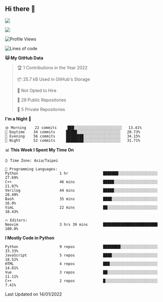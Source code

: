 ## Hi there 👋

![](https://github-readme-stats.vercel.app/api?username=CSY54&theme=nord&show_icons=true)

![](https://github-readme-stats.vercel.app/api/top-langs/?username=CSY54&theme=nord&layout=compact&card_width=445)

<!--START_SECTION:waka-->
![Profile Views](http://img.shields.io/badge/Profile%20Views-1-blue)

![Lines of code](https://img.shields.io/badge/From%20Hello%20World%20I%27ve%20Written-107%20Thousand%20lines%20of%20code-blue)

**🐱 My GitHub Data** 

> 🏆 1 Contributions in the Year 2022
 > 
> 📦 25.7 kB Used in GitHub's Storage 
 > 
> 🚫 Not Opted to Hire
 > 
> 📜 29 Public Repositories 
 > 
> 🔑 5 Private Repositories  
 > 
**I'm a Night 🦉** 

```text
🌞 Morning    22 commits     ███░░░░░░░░░░░░░░░░░░░░░░   13.41% 
🌆 Daytime    34 commits     █████░░░░░░░░░░░░░░░░░░░░   20.73% 
🌃 Evening    56 commits     ████████░░░░░░░░░░░░░░░░░   34.15% 
🌙 Night      52 commits     ████████░░░░░░░░░░░░░░░░░   31.71%

```


📊 **This Week I Spent My Time On** 

```text
⌚︎ Time Zone: Asia/Taipei

💬 Programming Languages: 
Python                   1 hr                ███████░░░░░░░░░░░░░░░░░░   27.69% 
C++                      46 mins             █████░░░░░░░░░░░░░░░░░░░░   21.07% 
Verilog                  44 mins             █████░░░░░░░░░░░░░░░░░░░░   20.49% 
Bash                     35 mins             ████░░░░░░░░░░░░░░░░░░░░░   16.0% 
VimL                     22 mins             ██░░░░░░░░░░░░░░░░░░░░░░░   10.43%

🔥 Editors: 
Neovim                   3 hrs 39 mins       █████████████████████████   100.0%

```

**I Mostly Code in Python** 

```text
Python                   9 repos             ████████░░░░░░░░░░░░░░░░░   33.33% 
JavaScript               5 repos             ████░░░░░░░░░░░░░░░░░░░░░   18.52% 
HTML                     4 repos             ███░░░░░░░░░░░░░░░░░░░░░░   14.81% 
Vue                      3 repos             ██░░░░░░░░░░░░░░░░░░░░░░░   11.11% 
C++                      2 repos             █░░░░░░░░░░░░░░░░░░░░░░░░   7.41%

```



 Last Updated on 14/01/2022
<!--END_SECTION:waka-->

<!--
**CSY54/CSY54** is a ✨ _special_ ✨ repository because its `README.md` (this file) appears on your GitHub profile.

Here are some ideas to get you started:

- 🔭 I’m currently working on ...
- 🌱 I’m currently learning ...
- 👯 I’m looking to collaborate on ...
- 🤔 I’m looking for help with ...
- 💬 Ask me about ...
- 📫 How to reach me: ...
- 😄 Pronouns: ...
- ⚡ Fun fact: ...
-->
